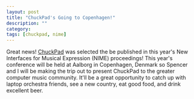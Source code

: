 ```yaml
---
layout: post
title: "ChuckPad's Going to Copenhagen!"
description: ""
category: 
tags: [chuckpad, nime]
---
```


Great news! [ChuckPad][1] was selected the be published in this year's New Interfaces for Musical Expression (NIME) proceedings! This year's conference will be held at Aalborg in Copenhagen, Denmark so Spencer and I will be making the trip out to present ChuckPad to the greater computer music community. It'll be a great opportunity to catch up with laptop orchestra friends, see a new country, eat good food, and drink excellent beer.  

[1]: /2017/01/22/chuckpad-online/
